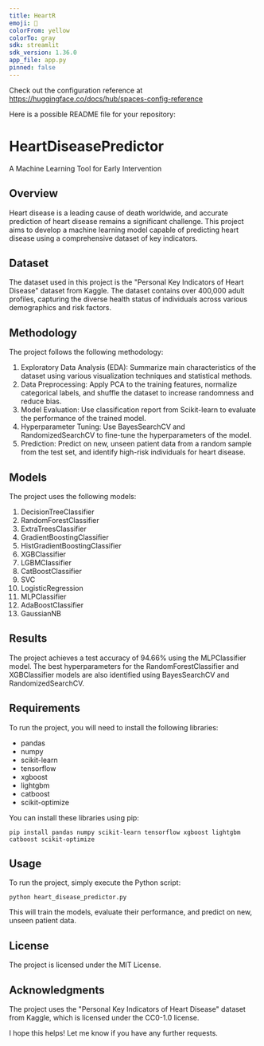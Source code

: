 ```yaml
---
title: HeartR
emoji: 🏢
colorFrom: yellow
colorTo: gray
sdk: streamlit
sdk_version: 1.36.0
app_file: app.py
pinned: false
---
```


Check out the configuration reference at https://huggingface.co/docs/hub/spaces-config-reference

Here is a possible README file for your repository:

# HeartDiseasePredictor

A Machine Learning Tool for Early Intervention

## Overview

Heart disease is a leading cause of death worldwide, and accurate prediction of heart disease remains a significant challenge. This project aims to develop a machine learning model capable of predicting heart disease using a comprehensive dataset of key indicators.

## Dataset

The dataset used in this project is the "Personal Key Indicators of Heart Disease" dataset from Kaggle. The dataset contains over 400,000 adult profiles, capturing the diverse health status of individuals across various demographics and risk factors.

## Methodology

The project follows the following methodology:

1. Exploratory Data Analysis (EDA): Summarize main characteristics of the dataset using various visualization techniques and statistical methods.
2. Data Preprocessing: Apply PCA to the training features, normalize categorical labels, and shuffle the dataset to increase randomness and reduce bias.
3. Model Evaluation: Use classification report from Scikit-learn to evaluate the performance of the trained model.
4. Hyperparameter Tuning: Use BayesSearchCV and RandomizedSearchCV to fine-tune the hyperparameters of the model.
5. Prediction: Predict on new, unseen patient data from a random sample from the test set, and identify high-risk individuals for heart disease.

## Models

The project uses the following models:

1. DecisionTreeClassifier
2. RandomForestClassifier
3. ExtraTreesClassifier
4. GradientBoostingClassifier
5. HistGradientBoostingClassifier
6. XGBClassifier
7. LGBMClassifier
8. CatBoostClassifier
9. SVC
10. LogisticRegression
11. MLPClassifier
12. AdaBoostClassifier
13. GaussianNB

## Results

The project achieves a test accuracy of 94.66% using the MLPClassifier model. The best hyperparameters for the RandomForestClassifier and XGBClassifier models are also identified using BayesSearchCV and RandomizedSearchCV.

## Requirements

To run the project, you will need to install the following libraries:

* pandas
* numpy
* scikit-learn
* tensorflow
* xgboost
* lightgbm
* catboost
* scikit-optimize

You can install these libraries using pip:

```
pip install pandas numpy scikit-learn tensorflow xgboost lightgbm catboost scikit-optimize
```

## Usage

To run the project, simply execute the Python script:

```
python heart_disease_predictor.py
```

This will train the models, evaluate their performance, and predict on new, unseen patient data.

## License

The project is licensed under the MIT License.

## Acknowledgments

The project uses the "Personal Key Indicators of Heart Disease" dataset from Kaggle, which is licensed under the CC0-1.0 license.

I hope this helps! Let me know if you have any further requests.
